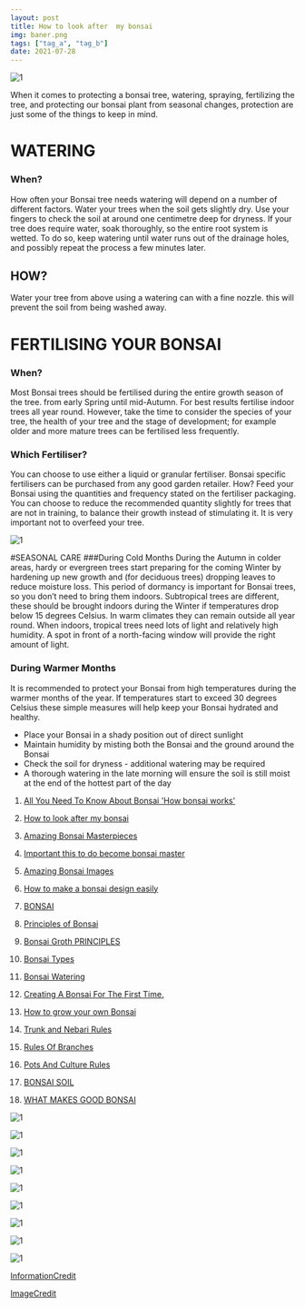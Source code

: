 ```yaml
---
layout: post
title: How to look after  my bonsai
img: baner.png
tags: ["tag_a", "tag_b"]
date: 2021-07-28
---
```

![1](baner.png)
 <!--adsense-->

When it comes to protecting a bonsai tree, watering, spraying, fertilizing the tree, and protecting our bonsai plant from seasonal changes, protection are just some of the things to keep in mind.
# WATERING
### When?
How often your Bonsai tree needs watering will depend on a number of different
factors.
Water your trees when the soil gets slightly dry.
Use your fingers to check the soil at around one centimetre deep for dryness.
If your tree does require water, soak thoroughly, so the entire root system is
wetted. To do so, keep watering until water runs out of the drainage holes, and
possibly repeat the process a few minutes later.
## HOW?
Water your tree from above using a watering can with a fine nozzle. this will
prevent the soil from being washed away.


# FERTILISING YOUR BONSAI
### When?
Most Bonsai trees should be fertilised during the entire growth season of the
tree. from early Spring until mid-Autumn. For best results fertilise indoor trees all
year round. However, take the time to consider the species of your tree, the
health of your tree and the stage of development; for example older and more
mature trees can be fertilised less frequently.

### Which Fertiliser?
You can choose to use either a liquid or granular fertiliser. Bonsai specific
fertilisers can be purchased from any good garden retailer.
How?
Feed your Bonsai using the quantities and frequency stated on the fertiliser
packaging. You can choose to reduce the recommended quantity slightly for
trees that are not in training, to balance their growth instead of stimulating it.
It is very important not to overfeed your tree.

 ![1](3.png)
 <!--adsense-->


#SEASONAL CARE
###During Cold Months
During the Autumn in colder areas, hardy or evergreen trees start preparing for
the coming Winter by hardening up new growth and (for deciduous trees)
dropping leaves to reduce moisture loss. This period of dormancy is important
for Bonsai trees, so you don’t need to bring them indoors.
Subtropical trees are different, these should be brought indoors during the
Winter if temperatures drop below 15 degrees Celsius. In warm climates they
can remain outside all year round. When indoors, tropical trees need lots of light
and relatively high humidity. A spot in front of a north-facing window will provide
the right amount of light.
 
### During Warmer Months
It is recommended to protect your Bonsai from high temperatures during the
warmer months of the year.
If temperatures start to exceed 30 degrees Celsius these simple measures will
help keep your Bonsai hydrated and healthy.
* Place your Bonsai in a shady position out of direct sunlight
* Maintain humidity by misting both the Bonsai and the ground
around the Bonsai
* Check the soil for dryness - additional watering may be required
* A thorough watering in the late morning will ensure the soil is still
moist at the end of the hottest part of the day


1. [All You Need To Know About Bonsai 'How bonsai works'](https://japanbonsaigarden.com/posts/posts/bonsai_care/)
2. [How to look after my bonsai](https://japanbonsaigarden.com/posts/posts/how_to_carering_your_bonsai/)
3. [Amazing Bonsai Masterpieces](https://japanbonsaigarden.com/posts/posts/masterpieses1/)
4. [Important this to do become bonsai master](https://japanbonsaigarden.com/posts/posts/masterpieses2/)
5. [Amazing Bonsai Images](https://japanbonsaigarden.com/posts/posts/bonsaipost1/)
6. [How to make a bonsai design easily](https://japanbonsaigarden.com/posts/posts/lerningguide1/)
7. [BONSAI](https://japanbonsaigarden.com/posts/posts/introduction/)
8. [Principles of Bonsai](https://japanbonsaigarden.com/posts/posts/principlesofbonsai/)
9. [Bonsai Groth PRINCIPLES](https://japanbonsaigarden.com/posts/posts/bonsaigrouthprincipals/)
10. [Bonsai Types](https://japanbonsaigarden.com/posts/posts/bonsaitypes/)
11. [Bonsai Watering](https://japanbonsaigarden.com/posts/posts/bonsaiwatering/)
12. [Creating A Bonsai For The First Time.](https://japanbonsaigarden.com/posts/posts/biginnerbasics/)
13. [How to grow your own Bonsai](https://japanbonsaigarden.com/posts/posts/bonsaigrowing/)
14. [Trunk and Nebari Rules](https://japanbonsaigarden.com/posts/posts/rulesofbonsai/)
15. [Rules Of Branches](https://japanbonsaigarden.com/posts/posts/rulesofbranches/)
16. [Pots And Culture Rules](https://japanbonsaigarden.com/posts/posts/potsandculturerules/)
17. [BONSAI SOIL](https://japanbonsaigarden.com/posts/posts/bonsaisoil/)

18. [WHAT MAKES GOOD BONSAI](https://japanbonsaigarden.com/posts/posts/whatmakesgoodbonsai/)
 
![1](4.png)
<!--adsense-->
![1](5.png)
<!--adsense-->
![1](6.png)
<!--adsense-->
![1](7.png)
<!--adsense-->
![1](8.png)
<!--adsense-->
![1](9.png)
<!--adsense-->
![1](10.png)
<!--adsense-->
![1](11.png)
<!--adsense-->
![1](12.png)


[InformationCredit](https://www.mrfothergills.com.au/media/wysiwyg/Bonsai-Booklet.pdf)

[ImageCredit](https://valavanisbonsaiblog.com/)
